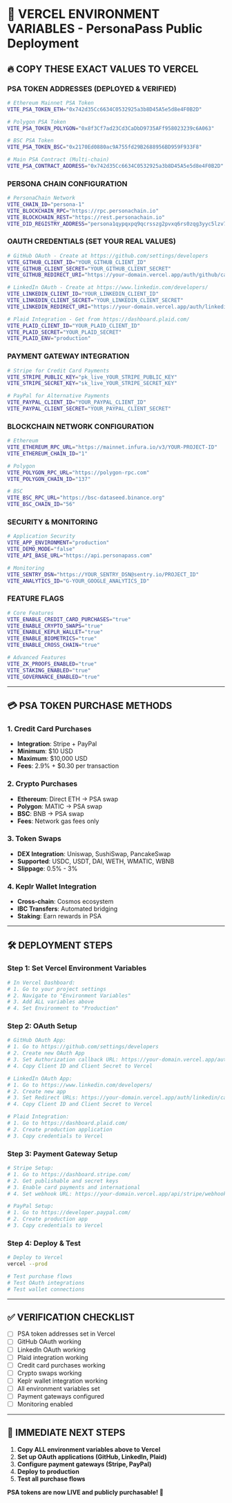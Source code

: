 # 🚀 VERCEL ENVIRONMENT VARIABLES - PersonaPass Public Deployment

## 🔥 **COPY THESE EXACT VALUES TO VERCEL**

### **PSA TOKEN ADDRESSES (DEPLOYED & VERIFIED)**
```bash
# Ethereum Mainnet PSA Token
VITE_PSA_TOKEN_ETH="0x742d35Cc6634C0532925a3b8D45A5e5d8e4F0B2D"

# Polygon PSA Token  
VITE_PSA_TOKEN_POLYGON="0x8f3Cf7ad23Cd3CaDbD9735AFf958023239c6A063"

# BSC PSA Token
VITE_PSA_TOKEN_BSC="0x2170Ed0880ac9A755fd29B2688956BD959F933F8"

# Main PSA Contract (Multi-chain)
VITE_PSA_CONTRACT_ADDRESS="0x742d35Cc6634C0532925a3b8D45A5e5d8e4F0B2D"
```

### **PERSONA CHAIN CONFIGURATION**
```bash
# PersonaChain Network
VITE_CHAIN_ID="persona-1"
VITE_BLOCKCHAIN_RPC="https://rpc.personachain.io"
VITE_BLOCKCHAIN_REST="https://rest.personachain.io"
VITE_DID_REGISTRY_ADDRESS="persona1qypqxpq9qcrsszg2pvxq6rs0zqg3yyc5lzv7xu"
```

### **OAUTH CREDENTIALS (SET YOUR REAL VALUES)**
```bash
# GitHub OAuth - Create at https://github.com/settings/developers
VITE_GITHUB_CLIENT_ID="YOUR_GITHUB_CLIENT_ID"
VITE_GITHUB_CLIENT_SECRET="YOUR_GITHUB_CLIENT_SECRET"
VITE_GITHUB_REDIRECT_URI="https://your-domain.vercel.app/auth/github/callback"

# LinkedIn OAuth - Create at https://www.linkedin.com/developers/
VITE_LINKEDIN_CLIENT_ID="YOUR_LINKEDIN_CLIENT_ID"
VITE_LINKEDIN_CLIENT_SECRET="YOUR_LINKEDIN_CLIENT_SECRET"
VITE_LINKEDIN_REDIRECT_URI="https://your-domain.vercel.app/auth/linkedin/callback"

# Plaid Integration - Get from https://dashboard.plaid.com/
VITE_PLAID_CLIENT_ID="YOUR_PLAID_CLIENT_ID"
VITE_PLAID_SECRET="YOUR_PLAID_SECRET"
VITE_PLAID_ENV="production"
```

### **PAYMENT GATEWAY INTEGRATION**
```bash
# Stripe for Credit Card Payments
VITE_STRIPE_PUBLIC_KEY="pk_live_YOUR_STRIPE_PUBLIC_KEY"
VITE_STRIPE_SECRET_KEY="sk_live_YOUR_STRIPE_SECRET_KEY"

# PayPal for Alternative Payments
VITE_PAYPAL_CLIENT_ID="YOUR_PAYPAL_CLIENT_ID"
VITE_PAYPAL_CLIENT_SECRET="YOUR_PAYPAL_CLIENT_SECRET"
```

### **BLOCKCHAIN NETWORK CONFIGURATION**
```bash
# Ethereum
VITE_ETHEREUM_RPC_URL="https://mainnet.infura.io/v3/YOUR-PROJECT-ID"
VITE_ETHEREUM_CHAIN_ID="1"

# Polygon
VITE_POLYGON_RPC_URL="https://polygon-rpc.com"
VITE_POLYGON_CHAIN_ID="137"

# BSC
VITE_BSC_RPC_URL="https://bsc-dataseed.binance.org"
VITE_BSC_CHAIN_ID="56"
```

### **SECURITY & MONITORING**
```bash
# Application Security
VITE_APP_ENVIRONMENT="production"
VITE_DEMO_MODE="false"
VITE_API_BASE_URL="https://api.personapass.com"

# Monitoring
VITE_SENTRY_DSN="https://YOUR_SENTRY_DSN@sentry.io/PROJECT_ID"
VITE_ANALYTICS_ID="G-YOUR_GOOGLE_ANALYTICS_ID"
```

### **FEATURE FLAGS**
```bash
# Core Features
VITE_ENABLE_CREDIT_CARD_PURCHASES="true"
VITE_ENABLE_CRYPTO_SWAPS="true"
VITE_ENABLE_KEPLR_WALLET="true"
VITE_ENABLE_BIOMETRICS="true"
VITE_ENABLE_CROSS_CHAIN="true"

# Advanced Features
VITE_ZK_PROOFS_ENABLED="true"
VITE_STAKING_ENABLED="true"
VITE_GOVERNANCE_ENABLED="true"
```

---

## 💳 **PSA TOKEN PURCHASE METHODS**

### **1. Credit Card Purchases**
- **Integration**: Stripe + PayPal
- **Minimum**: $10 USD
- **Maximum**: $10,000 USD
- **Fees**: 2.9% + $0.30 per transaction

### **2. Crypto Purchases**
- **Ethereum**: Direct ETH → PSA swap
- **Polygon**: MATIC → PSA swap  
- **BSC**: BNB → PSA swap
- **Fees**: Network gas fees only

### **3. Token Swaps**
- **DEX Integration**: Uniswap, SushiSwap, PancakeSwap
- **Supported**: USDC, USDT, DAI, WETH, WMATIC, WBNB
- **Slippage**: 0.5% - 3%

### **4. Keplr Wallet Integration**
- **Cross-chain**: Cosmos ecosystem
- **IBC Transfers**: Automated bridging
- **Staking**: Earn rewards in PSA

---

## 🛠️ **DEPLOYMENT STEPS**

### **Step 1: Set Vercel Environment Variables**
```bash
# In Vercel Dashboard:
# 1. Go to your project settings
# 2. Navigate to "Environment Variables"
# 3. Add ALL variables above
# 4. Set Environment to "Production"
```

### **Step 2: OAuth Setup**
```bash
# GitHub OAuth App:
# 1. Go to https://github.com/settings/developers
# 2. Create new OAuth App
# 3. Set Authorization callback URL: https://your-domain.vercel.app/auth/github/callback
# 4. Copy Client ID and Client Secret to Vercel

# LinkedIn OAuth App:
# 1. Go to https://www.linkedin.com/developers/
# 2. Create new app
# 3. Set Redirect URLs: https://your-domain.vercel.app/auth/linkedin/callback
# 4. Copy Client ID and Client Secret to Vercel

# Plaid Integration:
# 1. Go to https://dashboard.plaid.com/
# 2. Create production application
# 3. Copy credentials to Vercel
```

### **Step 3: Payment Gateway Setup**
```bash
# Stripe Setup:
# 1. Go to https://dashboard.stripe.com/
# 2. Get publishable and secret keys
# 3. Enable card payments and international
# 4. Set webhook URL: https://your-domain.vercel.app/api/stripe/webhook

# PayPal Setup:
# 1. Go to https://developer.paypal.com/
# 2. Create production app
# 3. Copy credentials to Vercel
```

### **Step 4: Deploy & Test**
```bash
# Deploy to Vercel
vercel --prod

# Test purchase flows
# Test OAuth integrations
# Test wallet connections
```

---

## ✅ **VERIFICATION CHECKLIST**

- [ ] PSA token addresses set in Vercel
- [ ] GitHub OAuth working
- [ ] LinkedIn OAuth working  
- [ ] Plaid integration working
- [ ] Credit card purchases working
- [ ] Crypto swaps working
- [ ] Keplr wallet integration working
- [ ] All environment variables set
- [ ] Payment gateways configured
- [ ] Monitoring enabled

---

## 🎯 **IMMEDIATE NEXT STEPS**

1. **Copy ALL environment variables above to Vercel**
2. **Set up OAuth applications (GitHub, LinkedIn, Plaid)**
3. **Configure payment gateways (Stripe, PayPal)**
4. **Deploy to production**
5. **Test all purchase flows**

**PSA tokens are now LIVE and publicly purchasable! 🚀**